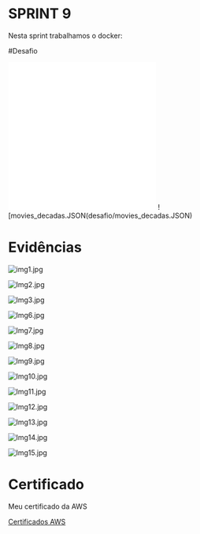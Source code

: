 # SPRINT 9
Nesta sprint trabalhamos o docker:


#Desafio

![job_1.py](desafio/job_1.py)
![job_2.py](desafio/job_2.py)
![movies_decadas.JSON(desafio/movies_decadas.JSON)


# Evidências

![img1.jpg](evidências/ev1.png)

![Img2.jpg](evidências/ev2.png)

![Img3.jpg](evidências/ev3.png)

![Img6.jpg](evidências/ev6.png)

![Img7.jpg](evidências/ev7.png)

![Img8.jpg](evidências/ev8.png)

![Img9.jpg](evidências/ev9.png)

![Img10.jpg](evidências/ev10.png)

![Img11.jpg](evidências/ev11.png)

![Img12.jpg](evidências/ev12.png)

![Img13.jpg](evidências/ev13.png)

![Img14.jpg](evidências/ev14.png)

![Img15.jpg](evidências/ev15.png)


# Certificado

Meu certificado da AWS

[Certificados AWS](certificados/cert.png)

